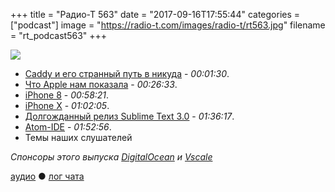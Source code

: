 +++
title = "Радио-Т 563"
date = "2017-09-16T17:55:44"
categories = ["podcast"]
image = "https://radio-t.com/images/radio-t/rt563.jpg"
filename = "rt_podcast563"
+++

![](https://radio-t.com/images/radio-t/rt563.jpg)

- [Caddy и его странный путь в никуда](https://caddyserver.com/blog/accouncing-caddy-commercial-licenses.html) - *00:01:30*.
- [Что Apple нам показала](https://techcrunch.com/gallery/everything-apple-announced-at-its-iphone-x-keynote/) - *00:26:33*.
- [iPhone 8](http://mashable.com/2017/09/12/apple-finally-unveils-the-iphone-8-in-all-its-glory/) - *00:58:21*.
- [iPhone X](https://www.engadget.com/2017/09/12/apple-iphone-x-hands-on/) - *01:02:05*.
- [Долгожданный релиз Sublime Text 3.0](https://habrahabr.ru/post/337882/) - *01:36:17*.
- [Atom-IDE](http://blog.atom.io/2017/09/12/announcing-atom-ide.html) - *01:52:56*.
- Темы наших слушателей

*Спонсоры этого выпуска [DigitalOcean](https://www.digitalocean.com) и [Vscale](http://bit.ly/radio-t_vscale)*

[аудио](http://cdn.radio-t.com/rt_podcast563.mp3) ● [лог чата](http://chat.radio-t.com/logs/radio-t-563.html)
<audio src="http://cdn.radio-t.com/rt_podcast563.mp3" preload="none"></audio>
